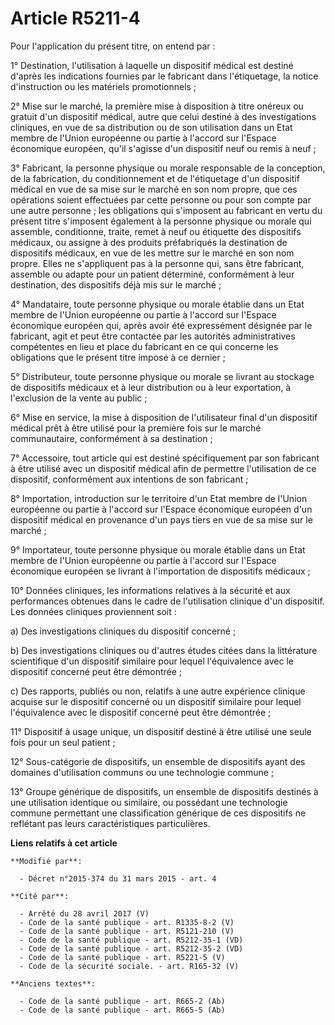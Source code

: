 # Article R5211-4

Pour l'application du présent titre, on entend par : 

1° Destination, l'utilisation à laquelle un dispositif médical est destiné d'après les indications fournies par le fabricant
dans l'étiquetage, la notice d'instruction ou les matériels promotionnels ; 

2° Mise sur le marché, la première mise à disposition à titre onéreux ou gratuit d'un dispositif médical, autre que celui
destiné à des investigations cliniques, en vue de sa distribution ou de son utilisation dans un Etat membre de  l'Union
européenne ou partie à l'accord sur l'Espace économique européen, qu'il s'agisse d'un dispositif neuf ou remis à neuf ; 

3° Fabricant, la personne physique ou morale responsable de la conception, de la fabrication, du conditionnement et de
l'étiquetage d'un dispositif médical en vue de sa mise sur le marché en son nom propre, que ces opérations soient effectuées
par cette personne ou pour son compte par une autre personne ; les obligations qui s'imposent au fabricant en vertu du
présent titre s'imposent également à la personne physique ou morale qui assemble, conditionne, traite, remet à neuf ou
étiquette des dispositifs médicaux, ou assigne à des produits préfabriqués la destination de dispositifs médicaux, en vue de
les mettre sur le marché en son nom propre. Elles ne s'appliquent pas à la personne qui, sans être fabricant, assemble ou
adapte pour un patient déterminé, conformément à leur destination, des dispositifs déjà mis sur le marché ; 

4° Mandataire, toute personne physique ou morale établie dans un Etat membre de  l'Union européenne ou partie à l'accord sur
l'Espace économique européen qui, après avoir été expressément désignée par le fabricant, agit et peut être contactée par les
autorités administratives compétentes en lieu et place du fabricant en ce qui concerne les obligations que le présent titre
impose à ce dernier ; 

5° Distributeur, toute personne physique ou morale se livrant au stockage de dispositifs médicaux et à leur distribution ou à
leur exportation, à l'exclusion de la vente au public ; 

6° Mise en service, la mise à disposition de l'utilisateur final d'un dispositif médical prêt à être utilisé pour la première
fois sur le marché communautaire, conformément à sa destination ; 

7° Accessoire, tout article qui est destiné spécifiquement par son fabricant à être utilisé avec un dispositif médical afin
de permettre l'utilisation de ce dispositif, conformément aux intentions de son fabricant ; 

8° Importation, introduction sur le territoire d'un Etat membre de  l'Union européenne ou partie à l'accord sur l'Espace
économique européen d'un dispositif médical en provenance d'un pays tiers en vue de sa mise sur le marché ; 

9° Importateur, toute personne physique ou morale établie dans un Etat membre de  l'Union européenne ou partie à l'accord sur
l'Espace économique européen se livrant à l'importation de dispositifs médicaux ; 

10° Données cliniques, les informations relatives à la sécurité et aux performances obtenues dans le cadre de l'utilisation
clinique d'un dispositif. Les données cliniques proviennent soit : 

a) Des investigations cliniques du dispositif concerné ; 

b) Des investigations cliniques ou d'autres études citées dans la littérature scientifique d'un dispositif similaire pour
lequel l'équivalence avec le dispositif concerné peut être démontrée ; 

c) Des rapports, publiés ou non, relatifs à une autre expérience clinique acquise sur le dispositif concerné ou un dispositif
similaire pour lequel l'équivalence avec le dispositif concerné peut être démontrée ; 

11° Dispositif à usage unique, un dispositif destiné à être utilisé une seule fois pour un seul patient ; 

12° Sous-catégorie de dispositifs, un ensemble de dispositifs ayant des domaines d'utilisation communs ou une technologie
commune ; 

13° Groupe générique de dispositifs, un ensemble de dispositifs destinés à une utilisation identique ou similaire, ou
possédant une technologie commune permettant une classification générique de ces dispositifs ne reflétant pas leurs
caractéristiques particulières.

**Liens relatifs à cet article**

	**Modifié par**:

	  - Décret n°2015-374 du 31 mars 2015 - art. 4

	**Cité par**:

	  - Arrêté du 28 avril 2017 (V)
	  - Code de la santé publique - art. R1335-8-2 (V)
	  - Code de la santé publique - art. R5121-210 (V)
	  - Code de la santé publique - art. R5212-35-1 (VD)
	  - Code de la santé publique - art. R5212-35-2 (VD)
	  - Code de la santé publique - art. R5221-5 (V)
	  - Code de la sécurité sociale. - art. R165-32 (V)

	**Anciens textes**:

	  - Code de la santé publique - art. R665-2 (Ab)
	  - Code de la santé publique - art. R665-5 (Ab)
